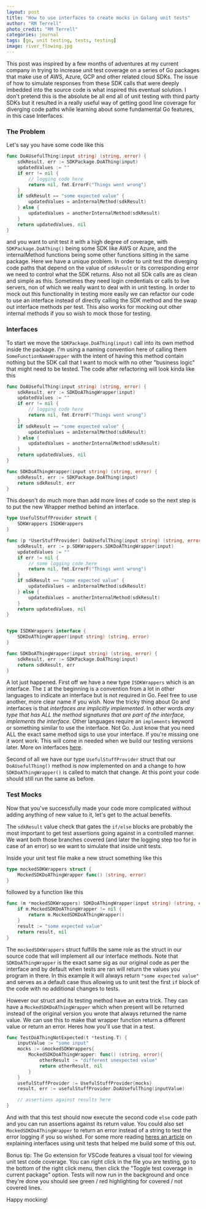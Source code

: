 ```yaml
---
layout: post
title: "How to use interfaces to create mocks in Golang unit tests"
author: "RM Terrell"
photo_credit: "RM Terrell"
categories: journal
tags: [go, unit testing, tests, testing]
image: river_flowing.jpg
---
```


This post was inspired by a few months of adventures at my current company in trying to increase unit test coverage on a series of Go packages that make use of AWS, Azure, GCP and other related cloud SDKs. The issue of how to simulate responses from these SDK calls that were deeply imbedded into the source code is what inspired this eventual solution. I don't pretend this is the absolute be all end all of unit testing with third party SDKs but it resulted in a really useful way of getting good line coverage for diverging code paths while learning about some fundamental Go features, in this case Interfaces.

### The Problem

Let's say you have some code like this

```go
func DoAUsefulThing(input string) (string, error) {
    sdkResult, err := SDKPackage.DoAThing(input)
    updatedValues := ""
    if err != nil {
        // logging code here
        return nil, fmt.ErrorF("Things went wrong")
    }
    if sdkResult == "some expected value" {
        updatedValues = anInternalMethod(sdkResult)
    } else {
        updatedValues = anotherInternalMethod(sdkResult)
    }
    return updatedValues, nil
}
```

and you want to unit test it with a high degree of coverage, with `SDKPackage.DoAThing()` being some SDK like AWS or Azure, and the internalMethod functions being some other functions sitting in the same package. Here we have a unique problem. In order to unit test the diverging code paths that depend on the value of `sdkResult` or its corresponding error we need to control what the SDK returns. Also not all SDk calls are as clean and simple as this. Sometimes they need login credentials or calls to live servers, non of which we really want to deal with in unit testing. In order to mock out this functionality in testing more easily we can refactor our code to use an interface instead of directly calling the SDK method and the swap out interface methods per test. This also works for mocking out other internal methods if you so wish to mock those for testing.

### Interfaces

To start we move the `SDKPackage.DoAThing(input)` call into its own method inside the package. I'm using a naming convention here of calling them `SomeFunctionNameWrapper` with the intent of having this method contain nothing but the SDK call that I want to mock with no other "business logic" that might need to be tested. The code after refactoring will look kinda like this


```go
func DoAUsefulThing(input string) (string, error) {
    sdkResult, err := SDKDoAThingWrapper(input)
    updatedValues := ""
    if err != nil {
        // logging code here
        return nil, fmt.ErrorF("Things went wrong")
    }
    if sdkResult == "some expected value" {
        updatedValues = anInternalMethod(sdkResult)
    } else {
        updatedValues = anotherInternalMethod(sdkResult)
    }
    return updatedValues, nil
}

func SDKDoAThingWrapper(input string) (string, error) {
    sdkResult, err := SDKPackage.DoAThing(input)
    return sdkResult, err
}
```

This doesn't do much more than add more lines of code so the next step is to put the new Wrapper method behind an interface.

```go
type UsefulStuffProvider struct {
    SDKWrappers ISDKWrappers
}

func (p *UserStuffProvider) DoAUsefulThing(input string) (string, error) {
    sdkResult, err := p.SDKWrappers.SDKDoAThingWrapper(input)
    updatedValues := ""
    if err != nil {
        // some logging code here
        return nil, fmt.ErrorF("Things went wrong")
    }
    if sdkResult == "some expected value" {
        updatedValues = anInternalMethod(sdkResult)
    } else {
        updatedValues = anotherInternalMethod(sdkResult)
    }
    return updatedValues, nil
}


type ISDKWrappers interface {
    SDKDoAThingWrapper(input string) (string, error)
}

func SDKDoAThingWrapper(input string) (string, error) {
    sdkResult, err := SDKPackage.DoAThing(input)
    return sdkResult, err
}
```

A lot just happened. First off we have a new type `ISDKWrappers` which is an interface. The `I` at the beginning is a convention from a lot in other languages to indicate an interface but is not required in Go. Feel free to use another, more clear name if you wish. Now the tricky thing about Go and interfaces is that *interfaces are implicitly implemented*. In other words _any type that has ALL the method signatures that are part of the interface, implements the interface_. Other languages require an `implements` keyword or something similar to use the interface. Not Go. Just know that you need ALL the exact same method sigs to use your interface. If you're missing one it wont work. This will come in needed when we build our testing versions later. More on interfaces [here](https://www.golangprograms.com/go-language/interface.html).

Second of all we have our type `UsefulStuffProvider` struct that our `DoAUsefulThing()` method is now implemented on and a change to how `SDKDoAThingWrapper()` is called to match that change. At this point your code should still run the same as before.

### Test Mocks

Now that you've successfully made your code more complicated without adding anything of new value to it, let's get to the actual benefits.

The `sdkResult` value check that gates the `if/else` blocks are probably the most important to get test assertions going against in a controlled manner. We want both those branches covered (and later the logging step too for in case of an error) so we want to simulate that inside unit tests.

Inside your unit test file make a new struct something like this

```go
type mockedSDKWrappers struct {
    MockedSDKDoAThingWrapper func() (string, error)
}
```

followed by a function like this

```go
func (m *mockedSDKWrappers) SDKDoAThingWrapper(input string) (string, error) {
    if m.MockedSDKDoAThingWrapper != nil {
        return m.MockedSDKDoAThingWrapper()
    }
    result := "some expected value"
    return result, nil
}
```

The `mockedSDKWrappers` struct fulfills the same role as the struct in our source code that will implement all our interface methods. Note that `SDKDoAThingWrapper` is the exact same sig as our original code as per the interface and by default when tests are ran will return the values you program in there. In this example it will always return `"some expected value"` and serves as a default case thus allowing us to unit test the first `if` block of the code with no additional changes to tests.

However our struct and its testing method have an extra trick. They can have a `MockedSDKDoAThingWrapper` which when present will be returned instead of the original version you wrote that always returned the name value. We can use this to make that wrapper function return a different value or return an error. Heres how you'll use that in a test.

```go
func TestDoAThingNotExpected(t *testing.T) {
    inputValue := "some input"
    mocks := &mockedSDKWrappers{
        MockedSDKDoAThingWrapper: func() (string, error){
            otherResult := "different unexpected value"
            return otherResult, nil
        }
    }
    usefulStuffProvider := UsefulStuffProvider{mocks}
    result, err := usefulStuffProvider.DoAUsefulThing(inputValue)

    // assertions against results here
}
```

And with that this test should now execute the second code `else` code path and you can run assertions against its return value. You could also set `MockedSDKDoAThingWrapper` to return an error instead of a string to test the error logging if you so wished. For some more reading [heres an article](https://medium.com/swlh/golangs-interfaces-explained-with-mocks-886f69eca6f0) on explaining interfaces using unit tests that helped me build some of this out.

Bonus tip: The Go extension for VSCode features a visual tool for viewing unit test code coverage. You can right click in the file you are testing, go to the bottom of the right click menu, then click the "Toggle test coverage in current package" option. Tests will now run in the background and once they're done you should see green / red highlighting for covered / not covered lines.


Happy mocking!

